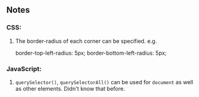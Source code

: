 ## Notes

### CSS:
1. The border-radius of each corner can be specified.
e.g.

    border-top-left-radius: 5px;
    border-bottom-left-radius: 5px;

### JavaScript:
1. `querySelector()`, `querySelectorAll()` can be used for `document` as well as other elements. Didn't know that before.
